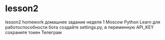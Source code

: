 # lesson2
lesson2 homework
домашнее задание неделя 1 Moscow Python Learn
для работоспособности бота создайте settings.py, в переменную API_KEY сохраните токен Телеграм
